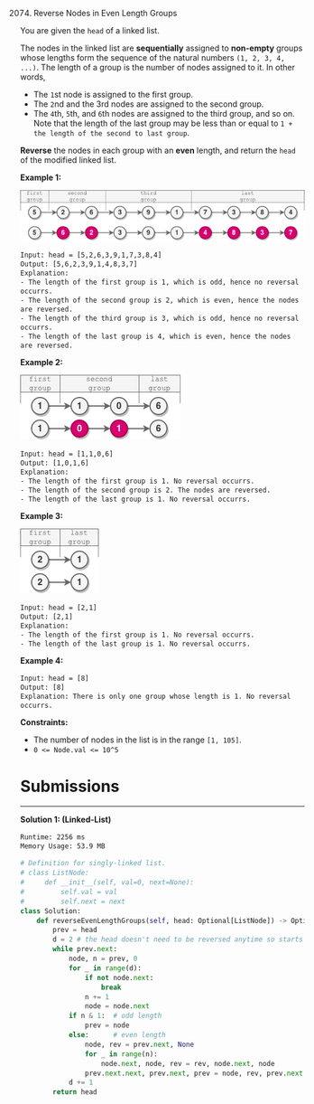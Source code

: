 2074. Reverse Nodes in Even Length Groups

You are given the `head` of a linked list.

The nodes in the linked list are **sequentially** assigned to **non-empty** groups whose lengths form the sequence of the natural numbers `(1, 2, 3, 4, ...)`. The length of a group is the number of nodes assigned to it. In other words,

* The `1`st node is assigned to the first group.
* The `2`nd and the 3rd nodes are assigned to the second group.
* The `4`th, `5`th, and `6`th nodes are assigned to the third group, and so on.
Note that the length of the last group may be less than or equal to `1 + the length of the second to last group`.

**Reverse** the nodes in each group with an **even** length, and return the `head` of the modified linked list.

 

**Example 1:**

![2074_eg1.png](img/2074_eg1.png)
```
Input: head = [5,2,6,3,9,1,7,3,8,4]
Output: [5,6,2,3,9,1,4,8,3,7]
Explanation:
- The length of the first group is 1, which is odd, hence no reversal occurrs.
- The length of the second group is 2, which is even, hence the nodes are reversed.
- The length of the third group is 3, which is odd, hence no reversal occurrs.
- The length of the last group is 4, which is even, hence the nodes are reversed.
```

**Example 2:**

![2074_eg2.png](img/2074_eg2.png)
```
Input: head = [1,1,0,6]
Output: [1,0,1,6]
Explanation:
- The length of the first group is 1. No reversal occurrs.
- The length of the second group is 2. The nodes are reversed.
- The length of the last group is 1. No reversal occurrs.
```

**Example 3:**

![2074_eg3.png](img/2074_eg3.png)
```
Input: head = [2,1]
Output: [2,1]
Explanation:
- The length of the first group is 1. No reversal occurrs.
- The length of the last group is 1. No reversal occurrs.
```

**Example 4:**
```
Input: head = [8]
Output: [8]
Explanation: There is only one group whose length is 1. No reversal occurrs.
```

**Constraints:**

* The number of nodes in the list is in the range `[1, 105]`.
* `0 <= Node.val <= 10^5`

# Submissions
---
**Solution 1: (Linked-List)**
```
Runtime: 2256 ms
Memory Usage: 53.9 MB
```
```python
# Definition for singly-linked list.
# class ListNode:
#     def __init__(self, val=0, next=None):
#         self.val = val
#         self.next = next
class Solution:
    def reverseEvenLengthGroups(self, head: Optional[ListNode]) -> Optional[ListNode]:
        prev = head
        d = 2 # the head doesn't need to be reversed anytime so starts with length 2
        while prev.next:
            node, n = prev, 0
            for _ in range(d):
                if not node.next:
                    break
                n += 1
                node = node.next
            if n & 1:  # odd length
                prev = node
            else:      # even length
                node, rev = prev.next, None
                for _ in range(n):
                    node.next, node, rev = rev, node.next, node
                prev.next.next, prev.next, prev = node, rev, prev.next
            d += 1
        return head
```
